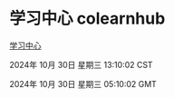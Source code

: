 # 学习中心 colearnhub
[学习中心](http://219.139.197.74:56308/colearnhub/)

2024年 10月 30日 星期三 13:10:02 CST

2024年 10月 30日 星期三 05:10:02 GMT
